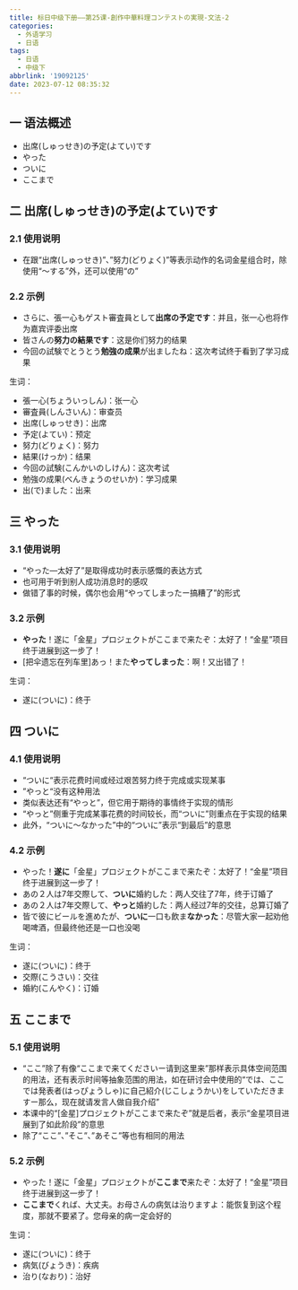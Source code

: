 ```yaml
---
title: 标日中级下册——第25课-創作中華料理コンテストの実現-文法-2
categories:
  - 外语学习
  - 日语
tags:
  - 日语
  - 中级下
abbrlink: '19092125'
date: 2023-07-12 08:35:32
---
```

## 一 语法概述

* 出席(しゅっせき)の予定(よてい)です
* やった
* ついに
* ここまで

<!--more-->

## 二 出席(しゅっせき)の予定(よてい)です

### 2.1 使用说明

* 在跟“出席(しゅっせき)”、”努力(どりょく)”等表示动作的名词金星组合时，除使用“～する”外，还可以使用“の”

### 2.2 示例

* さらに、張一心もゲスト審査員として**出席の予定です**：并且，张一心也将作为嘉宾评委出席
* 皆さんの**努力の結果です**：这是你们努力的结果
* 今回の試験でとうとう**勉強の成果**が出ましたね：这次考试终于看到了学习成果

生词：

* 張一心(ちょういっしん)：张一心
* 審査員(しんさいん)：审查员
* 出席(しゅっせき)：出席
* 予定(よてい)：预定
* 努力(どりょく)：努力
* 結果(けっか)：结果
* 今回の試験(こんかいのしけん)：这次考试
* 勉強の成果(べんきょうのせいか)：学习成果
* 出(で)ました：出来

## 三 やった

### 3.1 使用说明

* “やった—太好了”是取得成功时表示感慨的表达方式
* 也可用于听到别人成功消息时的感叹
* 做错了事的时候，偶尔也会用“やってしまったー搞糟了”的形式

### 3.2 示例

* **やった**！遂に「金星」プロジェクトがここまで来たぞ：太好了！“金星”项目终于进展到这一步了！
* [把伞遗忘在列车里]あっ！また**やってしまった**：啊！又出错了！

生词：

* 遂に(ついに)：终于

## 四 ついに

### 4.1 使用说明

* “ついに“表示花费时间或经过艰苦努力终于完成或实现某事
* ”やっと“没有这种用法
* 类似表达还有“やっと”，但它用于期待的事情终于实现的情形
* “やっと”侧重于完成某事花费的时间较长，而“ついに”则重点在于实现的结果
* 此外，“ついに～なかった”中的“ついに”表示“到最后”的意思

### 4.2 示例

* やった！**遂に**「金星」プロジェクトがここまで来たぞ：太好了！“金星”项目终于进展到这一步了！
* あの２人は7年交際して、**ついに**婚約した：两人交往了7年，终于订婚了
* あの２人は7年交際して、**やっと**婚約した：两人经过7年的交往，总算订婚了
* 皆で彼にビールを進めたが、**ついに**一口も飲ま**なかった**：尽管大家一起劝他喝啤酒，但最终他还是一口也没喝

生词：

* 遂に(ついに)：终于
* 交際(こうさい)：交往
* 婚約(こんやく)：订婚

## 五 ここまで

### 5.1 使用说明

* “ここ”除了有像“ここまで来てくださいー请到这里来”那样表示具体空间范围的用法，还有表示时间等抽象范围的用法，如在研讨会中使用的“では、ここでは発表者(はっぴょうしゃ)に自己紹介(じこしょうかい)をしていただきますー那么，现在就请发言人做自我介绍”
* 本课中的“[金星]プロジェクトがここまで来たぞ”就是后者，表示“金星项目进展到了如此阶段”的意思
* 除了“ここ”、”そこ”、”あそこ”等也有相同的用法

### 5.2 示例

* やった！遂に「金星」プロジェクトが**ここまで**来たぞ：太好了！“金星”项目终于进展到这一步了！
* **ここまで**くれば、大丈夫。お母さんの病気は治りますよ：能恢复到这个程度，那就不要紧了。您母亲的病一定会好的

生词：

* 遂に(ついに)：终于
* 病気(びょうき)：疾病
* 治り(なおり)：治好

